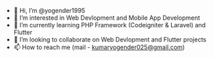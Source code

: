 - 👋 Hi, I’m @yogender1995
- 👀 I’m interested in Web Devlopment and Mobile App Development
- 🌱 I’m currently learning PHP Framework (Codeigniter & Laravel) and Flutter
- 💞️ I’m looking to collaborate on Web Devlopment and Flutter projects
- 📫 How to reach me (mail - kumaryogender025@gmail.com)

<!---
yogender1995/yogender1995 is a ✨ special ✨ repository because its `README.md` (this file) appears on your GitHub profile.
You can click the Preview link to take a look at your changes.
--->
